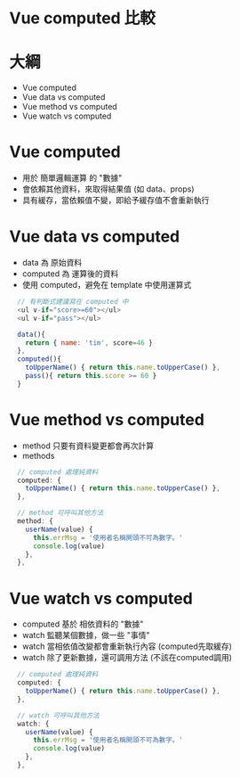# Vue computed 比較

# 大綱
- Vue computed
- Vue data vs computed
- Vue method vs computed
- Vue watch vs computed

# Vue computed
- 用於 簡單邏輯運算 的 "數據"
- 會依賴其他資料，來取得結果值 (如 data、props)
- 具有緩存，當依賴值不變，即給予緩存值不會重新執行

# Vue data vs computed
- data 為 原始資料
- computed 為 運算後的資料
- 使用 computed，避免在 template 中使用運算式
```js
  // 有判斷式建議寫在 computed 中
  <ul v-if="score>=60"></ul>
  <ul v-if="pass"></ul>

  data(){
    return { name: 'tim', score=46 }
  },
  computed(){
    toUpperName() { return this.name.toUpperCase() },
    pass(){ return this.score >= 60 }
  }
```

# Vue method vs computed
- method 只要有資料變更都會再次計算
- methods
```js
  // computed 處理純資料
  computed: {
    toUpperName() { return this.name.toUpperCase() },
  },

  // method 可呼叫其他方法
  method: {
    userName(value) {
      this.errMsg = '使用者名稱開頭不可為數字。'
      console.log(value)
    },
  },
```

# Vue watch vs computed
- computed 基於 相依資料的 "數據"
- watch 監聽某個數據，做一些 "事情"
- watch 當相依值改變都會重新執行內容 (computed先取緩存)
- watch 除了更新數據，還可調用方法 (不該在computed調用)
```js
  // computed 處理純資料
  computed: {
    toUpperName() { return this.name.toUpperCase() },
  },

  // watch 可呼叫其他方法
  watch: {
    userName(value) {
      this.errMsg = '使用者名稱開頭不可為數字。'
      console.log(value)
    },
  },
```